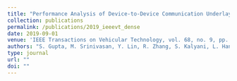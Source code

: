 ```yaml
---
title: "Performance Analysis of Device-to-Device Communication Underlaying Dense Networks (DenseNets)"
collection: publications
permalink: /publications/2019_ieeevt_dense
date: 2019-09-01
venue: 'IEEE Transactions on Vehicular Technology, vol. 68, no. 9, pp. 9257-9266'
authors: "S. Gupta, M. Srinivasan, Y. Lin, R. Zhang, S. Kalyani, L. Hanzo"
type: journal
url: ""
doi: ""
---
```

